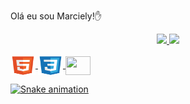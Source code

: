  Olá eu sou Marciely!✋

<div align="center">
  <a href="https://github.com/marcytech">
  <img  width="400em" src="https://github-readme-stats.vercel.app/api?username=marcytech&show_icons=true&theme=dracula&include_all_commits=true&count_private=true"/>
  <img  width="400em" src="https://github-readme-stats.vercel.app/api/top-langs/?username=marcytech&layout=compact&langs_count=7&theme=dracula"/>
</div>
<div style="display: inline_block"><br>
  <img align="center" alt="HTML" height="30" width="40" src="https://raw.githubusercontent.com/devicons/devicon/master/icons/html5/html5-original.svg">
  <img align="center" alt="CSS" height="30" width="40" src="https://raw.githubusercontent.com/devicons/devicon/master/icons/css3/css3-original.svg">
  <img align="center" height="30" width="40" src="https://cdn.jsdelivr.net/gh/devicons/devicon/icons/javascript/javascript-original.svg" />
</div>

![Snake animation](https://github.com/marcytech/marcytech/blob/output/github-contribution-grid-snake.svg)
